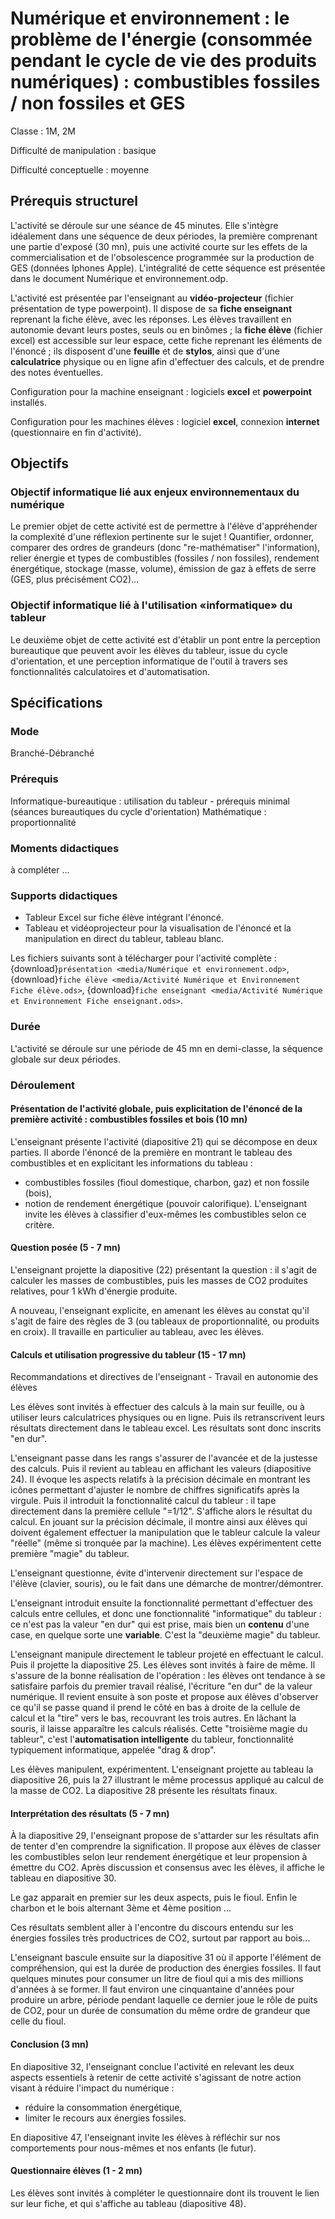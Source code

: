 # Numérique et environnement : le problème de l'énergie (consommée pendant le cycle de vie des produits numériques) : combustibles fossiles / non fossiles et GES

Classe : 1M, 2M

Difficulté de manipulation : basique

Difficulté conceptuelle : moyenne

## Prérequis structurel

L'activité se déroule sur une séance de 45 minutes. Elle s'intègre idéalement dans une séquence de deux périodes, la première comprenant une partie d'exposé (30 mn), puis une activité courte sur les effets de la commercialisation et de l'obsolescence programmée sur la production de GES (données Iphones Apple). L'intégralité de cette séquence est présentée dans le document Numérique et environnement.odp.

L'activité est présentée par l'enseignant au **vidéo-projecteur** (fichier présentation de type powerpoint).
Il dispose de sa **fiche enseignant** reprenant la fiche élève, avec les réponses.
Les élèves travaillent en autonomie devant leurs postes, seuls ou en binômes ; la **fiche élève** (fichier excel) est accessible sur leur espace, cette fiche reprenant les éléments de l'énoncé ; ils disposent d'une **feuille** et de **stylos**, ainsi que d'une **calculatrice** physique ou en ligne afin d'effectuer des calculs, et de prendre des notes éventuelles.

Configuration pour la machine enseignant : logiciels **excel** et **powerpoint** installés.

Configuration pour les machines élèves : logiciel **excel**, connexion **internet** (questionnaire en fin d'activité).


## Objectifs 

### Objectif informatique lié aux enjeux environnementaux du numérique

Le premier objet de cette activité est de permettre à l'élève d'appréhender la complexité d'une réflexion pertinente sur le sujet ! Quantifier, ordonner, comparer des ordres de grandeurs (donc "re-mathématiser" l'information), relier énergie et types de combustibles (fossiles / non fossiles), rendement énergétique, stockage (masse, volume), émission de gaz à effets de serre (GES, plus précisément CO2)...

### Objectif informatique lié à l'utilisation «informatique» du tableur

Le deuxième objet de cette activité est d'établir un pont entre la perception bureautique que peuvent avoir les élèves du tableur, issue du cycle d'orientation, et une perception informatique de l'outil à travers ses fonctionnalités calculatoires et d'automatisation.


## Spécifications

### Mode

Branché-Débranché


### Prérequis

Informatique-bureautique : utilisation du tableur - prérequis minimal (séances bureautiques du cycle d'orientation)
Mathématique : proportionnalité

### Moments didactiques

à compléter ...

### Supports didactiques

- Tableur Excel sur fiche élève intégrant l'énoncé.
- Tableau et vidéoprojecteur pour la visualisation de l'énoncé et la manipulation en direct du tableur, tableau blanc.

Les fichiers suivants sont à télécharger pour l'activité complète : {download}`présentation <media/Numérique et environnement.odp>`,{download}`fiche élève <media/Activité Numérique et Environnement Fiche élève.ods>`, {download}`fiche enseignant <media/Activité Numérique et Environnement Fiche enseignant.ods>`.


### Durée
L'activité se déroule sur une période de 45 mn en demi-classe, la séquence globale sur deux périodes.


### Déroulement

#### Présentation de l'activité globale, puis explicitation de l'énoncé de la première activité : combustibles fossiles et bois (10 mn)

L'enseignant présente l'activité (diapositive 21) qui se décompose en deux parties. Il aborde l'énoncé de la première en montrant le tableau des combustibles et en explicitant les informations du tableau : 
- combustibles fossiles (fioul domestique, charbon, gaz) et non fossile (bois),
- notion de rendement énergétique (pouvoir calorifique). L'enseignant invite les élèves à classifier d'eux-mêmes les combustibles selon ce critère.

#### Question posée (5 - 7 mn)

L'enseignant projette la diapositive (22) présentant la question : il s'agit de calculer les masses de combustibles, puis les masses de CO2 produites relatives, pour 1 kWh d'énergie produite.

A nouveau, l'enseignant explicite, en amenant les élèves au constat qu'il s'agit de faire des règles de 3 (ou tableaux de proportionnalité, ou produits en croix).
Il travaille en particulier au tableau, avec les élèves.



#### Calculs et utilisation progressive du tableur (15 - 17 mn)

Recommandations et directives de l'enseignant - Travail en autonomie des élèves

Les élèves sont invités à effectuer des calculs à la main sur feuille, ou à utiliser leurs calculatrices physiques ou en ligne.
Puis ils retranscrivent leurs résultats directement dans le tableau excel. Les résultats sont donc inscrits "en dur".

L'enseignant passe dans les rangs s'assurer de l'avancée et de la justesse des calculs. 
Puis il revient au tableau en affichant les valeurs (diapositive 24). Il évoque les aspects relatifs à la précision décimale en montrant les icônes permettant d'ajuster le nombre de chiffres significatifs après la virgule.
Puis il introduit la fonctionnalité calcul du tableur : il tape directement dans la première cellule "=1/12". S'affiche alors le résultat du calcul. En jouant sur la précision décimale, il montre ainsi aux élèves qui doivent également effectuer la manipulation que le tableur calcule la valeur "réelle" (même si tronquée par la machine).
Les élèves expérimentent cette première "magie" du tableur.

L'enseignant questionne, évite d'intervenir directement sur l'espace de l'élève (clavier, souris), ou le fait dans une démarche de montrer/démontrer.

L'enseignant introduit ensuite la fonctionnalité permettant d'effectuer des calculs entre cellules, et donc une fonctionnalité "informatique" du tableur : ce n'est pas la valeur "en dur" qui est prise, mais bien un **contenu** d'une case, en quelque sorte une **variable**. C'est la "deuxième magie" du tableur.

L'enseignant manipule directement le tableur projeté en effectuant le calcul. Puis il projette la diapositive 25. Les élèves sont invités à faire de même.
Il s'assure de la bonne réalisation de l'opération : les élèves ont tendance à se satisfaire parfois du premier travail réalisé, l'écriture "en dur" de la valeur numérique.
Il revient ensuite à son poste et propose aux élèves d'observer ce qu'il se passe quand il prend le côté en bas à droite de la cellule de calcul et la "tire" vers le bas, recouvrant les trois autres. En lâchant la souris, il laisse apparaître les calculs réalisés. Cette "troisième magie du tableur", c'est l'**automatisation intelligente** du tableur, fonctionnalité typiquement informatique, appelée "drag & drop".

Les élèves manipulent, expérimentent. L'enseignant projette au tableau la diapositive 26, puis la 27 illustrant le même processus appliqué au calcul de la masse de CO2. La diapositive 28 présente les résultats finaux.

#### Interprétation des résultats (5 - 7 mn)

À la diapositive 29, l'enseignant propose de s'attarder sur les résultats afin de tenter d'en comprendre la signification. Il propose aux élèves de classer les combustibles selon leur rendement énergétique et leur propension à émettre du CO2.
Après discussion et consensus avec les élèves, il affiche le tableau en diapositive 30.

Le gaz apparait en premier sur les deux aspects, puis le fioul. Enfin le charbon et le bois alternant 3ème et 4ème position ...

Ces résultats semblent aller à l'encontre du discours entendu sur les énergies fossiles très productrices de CO2, surtout par rapport au bois...

L'enseignant bascule ensuite sur la diapositive 31 où il apporte l'élément de compréhension, qui est la durée de production des énergies fossiles. Il faut quelques minutes pour consumer un litre de fioul qui a mis des millions d'années à se former. Il faut environ une cinquantaine d'années pour produire un arbre, période pendant laquelle ce dernier joue le rôle de puits de CO2, pour un durée de consumation du même ordre de grandeur que celle du fioul.



#### Conclusion (3 mn)

En diapositive 32, l'enseignant conclue l'activité en relevant les deux aspects essentiels à retenir de cette activité s'agissant de notre action visant à réduire l'impact du numérique :
- réduire la consommation énergétique,
- limiter le recours aux énergies fossiles.

En diapositive 47, l'enseignant invite les élèves à réfléchir sur nos comportements pour nous-mêmes et nos enfants (le futur).


#### Questionnaire élèves (1 - 2 mn)

Les élèves sont invités à compléter le questionnaire dont ils trouvent le lien sur leur fiche, et qui s'affiche au tableau (diapositive 48).
 
